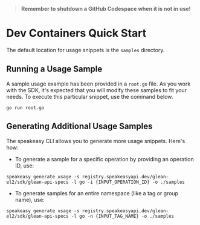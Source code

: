
> **Remember to shutdown a GitHub Codespace when it is not in use!**

# Dev Containers Quick Start

The default location for usage snippets is the `samples` directory.

## Running a Usage Sample

A sample usage example has been provided in a `root.go` file. As you work with the SDK, it's expected that you will modify these samples to fit your needs. To execute this particular snippet, use the command below.

```
go run root.go
```

## Generating Additional Usage Samples

The speakeasy CLI allows you to generate more usage snippets. Here's how:

- To generate a sample for a specific operation by providing an operation ID, use:

```
speakeasy generate usage -s registry.speakeasyapi.dev/glean-el2/sdk/glean-api-specs -l go -i {INPUT_OPERATION_ID} -o ./samples
```

- To generate samples for an entire namespace (like a tag or group name), use:

```
speakeasy generate usage -s registry.speakeasyapi.dev/glean-el2/sdk/glean-api-specs -l go -n {INPUT_TAG_NAME} -o ./samples
```
